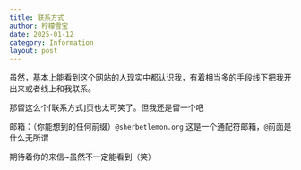```yaml
---
title: 联系方式
author: 柠檬雪宝
date: 2025-01-12
category: Information
layout: post
---
```


虽然，基本上能看到这个网站的人现实中都认识我，有着相当多的手段线下把我开出来或者线上和我联系。

那留这么个⌈联系方式⌋页也太可笑了。但我还是留一个吧

邮箱：（你能想到的任何前缀）`@sherbetlemon.org`    这是一个通配符邮箱，`@`前面是什么无所谓

期待着你的来信~虽然不一定能看到（笑）
